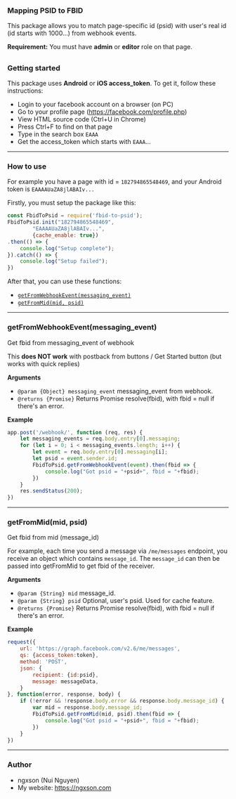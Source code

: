### Mapping PSID to FBID

This package allows you to match page-specific id (psid) with user's real id (id starts with 1000...) from webhook events.

**Requirement:** You must have **admin** or **editor** role on that page.

<a name="getstarted"></a>
---------------------------------------
### Getting started

This package uses **Android** or **iOS access_token**. To get it, follow these instructions:

* Login to your facebook account on a browser (on PC)
* Go to your profile page (https://facebook.com/profile.php)
* View HTML source code (Ctrl+U in Chrome)
* Press Ctrl+F to find on that page
* Type in the search box `EAAA`
* Get the access_token which starts with `EAAA`...

---------------------------------------
### How to use

For example you have a page with id = `182794865548469`, and your Android token is `EAAAAUaZA8jlABAIv...`

Firstly, you must setup the package like this:

```js
const FbidToPsid = require('fbid-to-psid');
FbidToPsid.init("182794865548469",
        "EAAAAUaZA8jlABAIv...",
        {cache_enable: true})
.then(() => {
    console.log("Setup complete");
}).catch(() => {
    console.log("Setup failed");
})
```

After that, you can use these functions:
* [`getFromWebhookEvent(messaging_event)`](#getFromWebhookEvent)
* [`getFromMid(mid, psid)`](#getFromMid)

---------------------------------------
<a name="getFromWebhookEvent"></a>
### getFromWebhookEvent(messaging_event)

Get fbid from messaging_event of webhook

This **does NOT work** with postback from buttons / Get Started button (but works with quick replies)

__Arguments__

* `@param {Object} messaging_event` messaging_event from webhook.
* `@returns {Promise}` Returns Promise resolve(fbid), with fbid = null if there's an error.

__Example__

```js
app.post('/webhook/', function (req, res) {
	let messaging_events = req.body.entry[0].messaging;
	for (let i = 0; i < messaging_events.length; i++) {
		let event = req.body.entry[0].messaging[i];
		let psid = event.sender.id;
		FbidToPsid.getFromWebhookEvent(event).then(fbid => {
		    console.log("Got psid = "+psid+", fbid = "+fbid);
		})
	}
	res.sendStatus(200);
})
```

---------------------------------------
<a name="getFromMid"></a>
### getFromMid(mid, psid)

Get fbid from mid (message_id)

For example, each time you send a message via `/me/messages` endpoint, you receive an object which contains `message_id`. The `message_id` can then be passed into getFromMid to get fbid of the receiver.

__Arguments__

 * `@param {String} mid` message_id.
 * `@param {String} psid` Optional, user's psid. Used for cache feature.
 * `@returns {Promise}` Returns Promise resolve(fbid), with fbid = null if there's an error.

__Example__

```js
request({
	url: 'https://graph.facebook.com/v2.6/me/messages',
	qs: {access_token:token},
	method: 'POST',
	json: {
		recipient: {id:psid},
		message: messageData,
	}
}, function(error, response, body) {
	if (!error && !response.body.error && response.body.message_id) {
	    var mid = response.body.message_id;
		FbidToPsid.getFromMid(mid, psid).then(fbid => {
		    console.log("Got psid = "+psid+", fbid = "+fbid);
		})
	}
})
```

---------------------------------------
### Author
* ngxson (Nui Nguyen)
* My website: https://ngxson.com